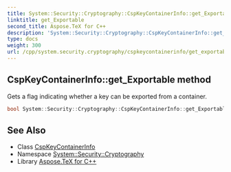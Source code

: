 ```yaml
---
title: System::Security::Cryptography::CspKeyContainerInfo::get_Exportable method
linktitle: get_Exportable
second_title: Aspose.TeX for C++
description: 'System::Security::Cryptography::CspKeyContainerInfo::get_Exportable method. Gets a flag indicating whether a key can be exported from a container in C++.'
type: docs
weight: 300
url: /cpp/system.security.cryptography/cspkeycontainerinfo/get_exportable/
---
```

## CspKeyContainerInfo::get_Exportable method


Gets a flag indicating whether a key can be exported from a container.

```cpp
bool System::Security::Cryptography::CspKeyContainerInfo::get_Exportable() const
```

## See Also

* Class [CspKeyContainerInfo](../)
* Namespace [System::Security::Cryptography](../../)
* Library [Aspose.TeX for C++](../../../)
